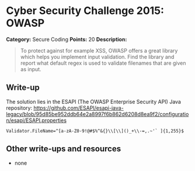 # Cyber Security Challenge 2015: OWASP

**Category:** Secure Coding
**Points:** 20
**Description:**

> To protect against for example XSS, OWASP offers a great library which helps you implement input validation. Find the library and report what default regex is used to validate filenames that are given as input.

## Write-up

The solution lies in the ESAPI (The OWASP Enterprise Security API) Java repository: <https://github.com/ESAPI/esapi-java-legacy/blob/95d85be952ddb64e2a8997f6b862d6208d8ea9f2/configuration/esapi/ESAPI.properties>

```properties
Validator.FileName=^[a-zA-Z0-9!@#$%^&{}\\[\\]()_+\\-=,.~'` ]{1,255}$
```

## Other write-ups and resources

* none
